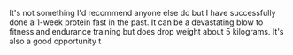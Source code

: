 It's not something I'd recommend anyone else do but I have successfully done a 1-week protein fast in the past. It can be a devastating blow to fitness and endurance training but does drop weight about 5 kilograms. It's also a good opportunity t